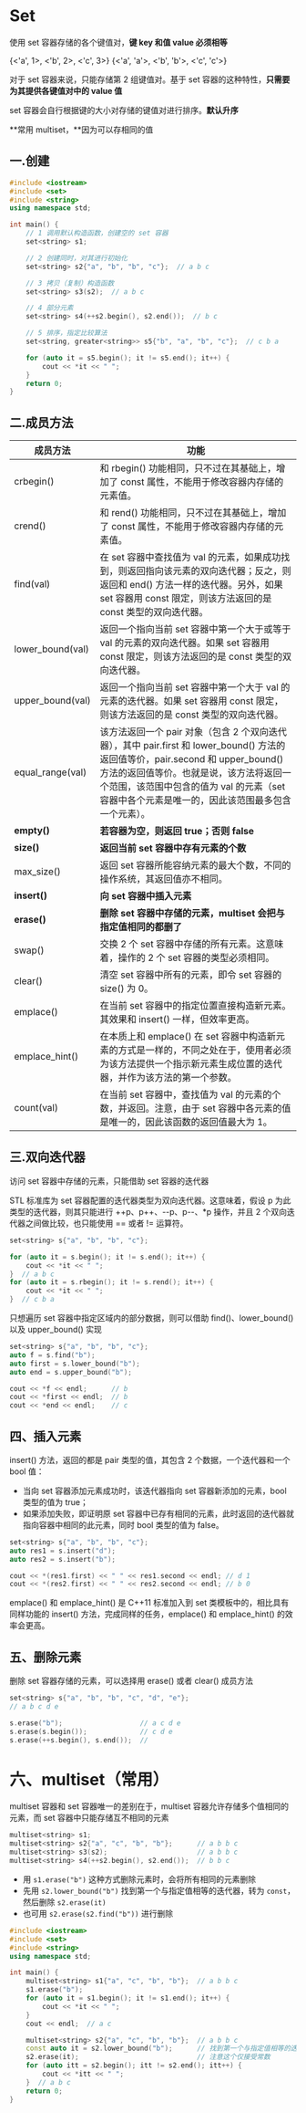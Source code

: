 # Set

使用 set 容器存储的各个键值对，**键 key 和值 value 必须相等**

{<'a', 1>, <'b', 2>, <'c', 3>} {<'a', 'a'>, <'b', 'b'>, <'c', 'c'>}

对于 set 容器来说，只能存储第 2 组键值对。基于 set 容器的这种特性，**只需要为其提供各键值对中的 value 值**

set 容器会自行根据键的大小对存储的键值对进行排序。**默认升序**

**常用 multiset，**因为可以存相同的值

## 一.创建

```C++
#include <iostream>
#include <set>
#include <string>
using namespace std;

int main() {
    // 1 调用默认构造函数，创建空的 set 容器
    set<string> s1;

    // 2 创建同时，对其进行初始化
    set<string> s2{"a", "b", "b", "c"};  // a b c

    // 3 拷贝（复制）构造函数
    set<string> s3(s2);  // a b c

    // 4 部分元素
    set<string> s4(++s2.begin(), s2.end());  // b c

    // 5 排序，指定比较算法
    set<string, greater<string>> s5{"b", "a", "b", "c"};  // c b a

    for (auto it = s5.begin(); it != s5.end(); it++) {
        cout << *it << " ";
    }
    return 0;
}
```

## 二.成员方法

| 成员方法         | 功能                                                         |
| ---------------- | ------------------------------------------------------------ |
| crbegin()        | 和 rbegin() 功能相同，只不过在其基础上，增加了 const 属性，不能用于修改容器内存储的元素值。 |
| crend()          | 和 rend() 功能相同，只不过在其基础上，增加了 const 属性，不能用于修改容器内存储的元素值。 |
| find(val)        | 在 set 容器中查找值为 val 的元素，如果成功找到，则返回指向该元素的双向迭代器；反之，则返回和 end() 方法一样的迭代器。另外，如果 set 容器用 const 限定，则该方法返回的是 const 类型的双向迭代器。 |
| lower_bound(val) | 返回一个指向当前 set 容器中第一个大于或等于 val 的元素的双向迭代器。如果 set 容器用 const 限定，则该方法返回的是 const 类型的双向迭代器。 |
| upper_bound(val) | 返回一个指向当前 set 容器中第一个大于 val 的元素的迭代器。如果 set 容器用 const 限定，则该方法返回的是 const 类型的双向迭代器。 |
| equal_range(val) | 该方法返回一个 pair 对象（包含 2 个双向迭代器），其中 pair.first 和 lower_bound() 方法的返回值等价，pair.second 和 upper_bound() 方法的返回值等价。也就是说，该方法将返回一个范围，该范围中包含的值为 val 的元素（set 容器中各个元素是唯一的，因此该范围最多包含一个元素）。 |
| **empty()**      | **若容器为空，则返回 true；否则 false**                      |
| **size()**       | **返回当前 set 容器中存有元素的个数**                        |
| max_size()       | 返回 set 容器所能容纳元素的最大个数，不同的操作系统，其返回值亦不相同。 |
| **insert()**     | **向 set 容器中插入元素**                                    |
| **erase()**      | **删除 set 容器中存储的元素，multiset 会把与指定值相同的都删了** |
| swap()           | 交换 2 个 set 容器中存储的所有元素。这意味着，操作的 2 个 set 容器的类型必须相同。 |
| clear()          | 清空 set 容器中所有的元素，即令 set 容器的 size() 为 0。     |
| emplace()        | 在当前 set 容器中的指定位置直接构造新元素。其效果和 insert() 一样，但效率更高。 |
| emplace_hint()   | 在本质上和 emplace() 在 set 容器中构造新元素的方式是一样的，不同之处在于，使用者必须为该方法提供一个指示新元素生成位置的迭代器，并作为该方法的第一个参数。 |
| count(val)       | 在当前 set 容器中，查找值为 val 的元素的个数，并返回。注意，由于 set 容器中各元素的值是唯一的，因此该函数的返回值最大为 1。 |



## 三.双向迭代器

访问 set 容器中存储的元素，只能借助 set 容器的迭代器

STL 标准库为 set 容器配置的迭代器类型为双向迭代器。这意味着，假设 p 为此类型的迭代器，则其只能进行 ++p、p++、--p、p--、*p 操作，并且 2 个双向迭代器之间做比较，也只能使用 == 或者 != 运算符。

```C++
set<string> s{"a", "b", "b", "c"};

for (auto it = s.begin(); it != s.end(); it++) {
    cout << *it << " ";
}  // a b c
for (auto it = s.rbegin(); it != s.rend(); it++) {
    cout << *it << " ";
}  // c b a
```

只想遍历 set 容器中指定区域内的部分数据，则可以借助 find()、lower_bound() 以及 upper_bound() 实现

```C++
set<string> s{"a", "b", "b", "c"};
auto f = s.find("b");
auto first = s.lower_bound("b");
auto end = s.upper_bound("b");

cout << *f << endl;      // b
cout << *first << endl;  // b
cout << *end << endl;    // c
```



## 四、插入元素

insert() 方法，返回的都是 pair 类型的值，其包含 2 个数据，一个迭代器和一个 bool 值：

- 当向 set 容器添加元素成功时，该迭代器指向 set 容器新添加的元素，bool 类型的值为 true；
- 如果添加失败，即证明原 set 容器中已存有相同的元素，此时返回的迭代器就指向容器中相同的此元素，同时 bool 类型的值为 false。

```C++
set<string> s{"a", "b", "b", "c"};
auto res1 = s.insert("d");
auto res2 = s.insert("b");

cout << *(res1.first) << " " << res1.second << endl; // d 1
cout << *(res2.first) << " " << res2.second << endl; // b 0
```

emplace() 和 emplace_hint() 是 C++11 标准加入到 set 类模板中的，相比具有同样功能的 insert() 方法，完成同样的任务，emplace() 和 emplace_hint() 的效率会更高。

## 五、删除元素

删除 set 容器存储的元素，可以选择用 erase() 或者 clear() 成员方法

```C++
set<string> s{"a", "b", "b", "c", "d", "e"};
// a b c d e

s.erase("b");                   // a c d e
s.erase(s.begin());             // c d e
s.erase(++s.begin(), s.end());  // 
```

# 六、multiset（常用）

multiset 容器和 set 容器唯一的差别在于，multiset 容器允许存储多个值相同的元素，而 set 容器中只能存储互不相同的元素

```C++
multiset<string> s1;
multiset<string> s2{"a", "c", "b", "b"};      // a b b c
multiset<string> s3(s2);                      // a b b c
multiset<string> s4(++s2.begin(), s2.end());  // b b c
```

* 用 `s1.erase("b")` 这种方式删除元素时，会将所有相同的元素删除
* 先用 `s2.lower_bound("b")` 找到第一个与指定值相等的迭代器，转为 `const`，然后删除 `s2.erase(it)`
* 也可用 `s2.erase(s2.find("b"))` 进行删除

```C++
#include <iostream>
#include <set>
#include <string>
using namespace std;

int main() {
    multiset<string> s1{"a", "c", "b", "b"};  // a b b c
    s1.erase("b");
    for (auto it = s1.begin(); it != s1.end(); it++) {
        cout << *it << " ";
    }
    cout << endl;  // a c

    multiset<string> s2{"a", "c", "b", "b"};  // a b b c
    const auto it = s2.lower_bound("b");      // 找到第一个与指定值相等的迭代器
    s2.erase(it);                             // 注意这个仅接受常数
    for (auto itt = s2.begin(); itt != s2.end(); itt++) {
        cout << *itt << " ";
    }  // a b c
    return 0;
}
```

